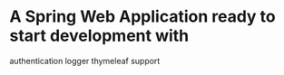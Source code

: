 # A Spring Web Application ready to start development with
authentication 
logger
thymeleaf support
